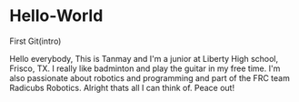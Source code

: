 # Hello-World
First Git(intro)

Hello everybody,
This is Tanmay and I'm a junior at Liberty High school, Frisco, TX. I really like badminton and play the guitar in my free time. I'm also passionate about robotics and programming and part of the FRC team Radicubs Robotics. Alright thats all I can think of. Peace out!
